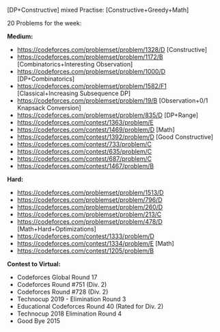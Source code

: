 [DP+Constructive] mixed Practise: [Constructive+Greedy+Math]

20 Problems for the week: 

**Medium:**

* https://codeforces.com/problemset/problem/1328/D [Constructive]
* https://codeforces.com/problemset/problem/1172/B [Combinatorics+Interesting Observation]
* https://codeforces.com/problemset/problem/1000/D [DP+Combinatorics]
* https://codeforces.com/problemset/problem/1582/F1 [Classical+Increasing Subsequence DP]
* https://codeforces.com/problemset/problem/19/B [Observation+0/1 Knapsack Conversion]
* https://codeforces.com/problemset/problem/835/D [DP+Range]
* https://codeforces.com/contest/1363/problem/E
* https://codeforces.com/contest/1469/problem/D [Math]
* https://codeforces.com/contest/1392/problem/D [Good Constructive]
* https://codeforces.com/contest/733/problem/C
* https://codeforces.com/contest/635/problem/C
* https://codeforces.com/contest/687/problem/C
* https://codeforces.com/contest/1467/problem/B

**Hard:**

* https://codeforces.com/problemset/problem/1513/D
* https://codeforces.com/problemset/problem/796/D
* https://codeforces.com/problemset/problem/260/D
* https://codeforces.com/problemset/problem/213/C
* https://codeforces.com/problemset/problem/478/D [Math+Hard+Optimizations]
* https://codeforces.com/contest/1333/problem/D
* https://codeforces.com/contest/1334/problem/E [Math]
* https://codeforces.com/contest/1205/problem/B

**Contest to Virtual:**

* Codeforces Global Round 17
* Codeforces Round #751 (Div. 2)
* Codeforces Round #728 (Div. 2)
* Technocup 2019 - Elimination Round 3
* Educational Codeforces Round 40 (Rated for Div. 2)
* Technocup 2018 Elimination Round 4
* Good Bye 2015
